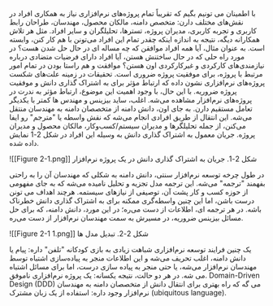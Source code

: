 با اطمینان می تونیم بگیم که تقریباً تمام پروژه‌های نرم‌افزاری نیاز به همکاری افراد در نقش‌های مختلف دارن: متخصص دامنه، مالکان محصول، مهندسان، طراحان رابط کاربری و تجربه کاربری، مدیران پروژه، تسترها، تحلیلگران و سایر افراد.
مثل هر تلاش همکارانه دیگه، نتیجه به اندازه اینکه چقدر تمام این افراد می‌تونن با هم کار کنن، وابسته است. به عنوان مثال، آیا همه افراد موافقن که چه مساله ای در حال حل شدن هست؟ در مورد راه حلی که در حال ساختنش هستن، آیا افراد دارای فرضیات متضادی درباره نیازمندی‌های کارکردی و غیرکارکردی اون هستن؟ موافقت و هم راستا بودن در تمام امور مرتبط با پروژه،  برای موفقیت پروژه ضروری است.
تحقیقات در زمینه علت‌های شکست پروژه‌های نرم‌افزاری نشون داده که ارتباط مؤثر برای به اشتراک گذاری دانش و موفقیت پروژه ضروریه. با این حال، با وجود اهمیت این موضوع، ارتباط مؤثر به ندرت در پروژه‌های نرم‌افزار مشاهده می‌شه. اغلب، ساید بیزینس و مهندس ها کمتر با یکدیگر تعامل مستقیم دارن. به جای اون، دانش دامنه از متخصصان دامنه به مهندسان منتقل می‌شه. این انتقال از طریق افرادی انجام می‌شه که نقش واسطه یا "مترجم" رو ایفا می‌کنن، از جمله تحلیلگرها و مدیران سیستم/کسب‌وکار، مالکان محصول و مدیران پروژه. جریان معمول به اشتراک گذاری دانش به وسیله این افراد در شکل 2-1 نمایش داده شده.

![[Figure 2-1.png]]
شکل 2-1. جریان به اشتراک گذاری دانش در یک پروژه نرم‌افزار

در طول چرخه توسعه نرم‌افزار سنتی، دانش دامنه به شکلی که مهندسان آن را به راحتی بفهمند "ترجمه" می‌شه. این ترجمه مدل تجزیه و تحلیل نامیده می‌شه که به جای مفهومی از حوزه کسب و کار پشت آن، توصیفی از نیازهای سیستمه.
هرچند  اهداف می تونن درست باشن، اما این چنین واسطه‌گری ممکنه برای به اشتراک گذاری دانش خطرناک باشه. در هر ترجمه ای، اطلاعات از دست می‌ره؛ در این مورد، دانش دامنه، که برای حل مسائل بیزینس ضروریه، در مسیرش به سمت مهندسان نرم‌افزار از دست می‌ره.

![[Figure 2-1 1.png]]
شکل 2-2. تبدیل‌ مدل ها

یک چنین فرایند توسعه نرم‌افزاری شباهت زیادی به بازی کودکانه "تلفن" داره: پیام یا دانش دامنه، اغلب تحریف می‌شه و این اطلاعات منجر به پیاده‌سازی اشتباه توسط مهندسان نرم‌افزار می‌شه، یا حتی منجر به پیاده سازی درست، اما برای مسائل اشتباه می شه. در هر دو حالت، نتیجه یکسانه: یک پروژه نرم‌افزاری ناموفق.
Domain-Driven Design (DDD) می گه که راه بهتری برای انتقال دانش از متخصصان دامنه به مهندسان نرم‌افزار وجود داره: استفاده از یک زبان مشترک (ubiquitous language).